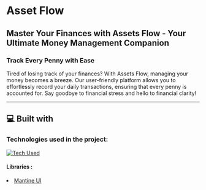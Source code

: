 # Asset Flow 

## Master Your Finances with Assets Flow - Your Ultimate Money Management Companion


### Track Every Penny with Ease

Tired of losing track of your finances? With Assets Flow, managing your money becomes a breeze. Our user-friendly platform allows you to effortlessly record your daily transactions, ensuring that every penny is accounted for. Say goodbye to financial stress and hello to financial clarity!

<hr>

## 💻 Built with
### Technologies used in the project:

[![Tech Used](https://skillicons.dev/icons?i=js,html,css,github,git,netlify,react,vscode)]([https://github.com/aazad20]) 

#### Libraries :

<li><a href="https://ui.mantine.dev/">Mantine UI</a></li>
